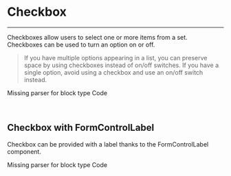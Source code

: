 
# Checkbox

---

Checkboxes allow users to select one or more items from a set. Checkboxes can be used to turn an option on or off.

> If you have multiple options appearing in a list, you can preserve space by using checkboxes instead of on/off switches. If you have a single option, avoid using a checkbox and use an on/off switch instead.



Missing parser for block type Code

 

## Checkbox with FormControlLabel

Checkbox can be provided with a label thanks to the FormControlLabel component.



Missing parser for block type Code

 